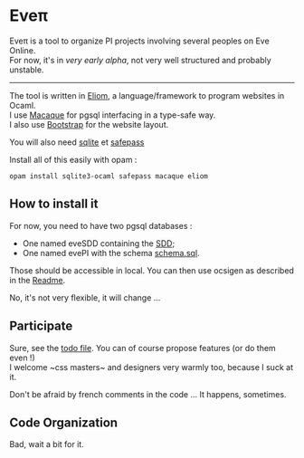 Eveπ
=====
Eveπ is a tool to organize PI projects involving several peoples on Eve Online.  
For now, it's in *very early alpha*, not very well structured and probably unstable.


* * * * *

The tool is written in [Eliom][eliom], a language/framework to program websites in Ocaml.  
I use [Macaque][macaque] for pgsql interfacing in a type-safe way.  
I also use [Bootstrap][bootstrap] for the website layout.  

You will also need [sqlite][sqlite] et [safepass][safepass]

Install all of this easily with opam : 

```
opam install sqlite3-ocaml safepass macaque eliom
```

How to install it
----
For now, you need to have two pgsql databases : 
- One named eveSDD containing the [SDD](http://wiki.eve-id.net/CCP_Static_Data_Dump); 
- One named evePI with the schema [schema.sql](schema.sql).  

Those should be accessible in local. You can then use ocsigen as described in the [Readme](README).

No, it's not very flexible, it will change ...


Participate
----
Sure, see the [todo file](TODO.md). You can of course propose features (or do them even !)   
I welcome ~css masters~ and designers very warmly too, because I suck at it.

Don't be afraid by french comments in the code ... It happens, sometimes.


Code Organization
----
Bad, wait a bit for it.



[eliom]: http://ocsigen.org/eliom/ "Eliom"
[bootstrap]: http://twitter.github.io/bootstrap/ "Bootstrap"
[macaque]: http://macaque.forge.ocamlcore.org/ "Macaque"
[sqlite]: https://bitbucket.org/mmottl/sqlite3-ocaml "Sqlite3-ocaml"
[safepass]: http://ocaml-safepass.forge.ocamlcore.org/ "Safepass"
